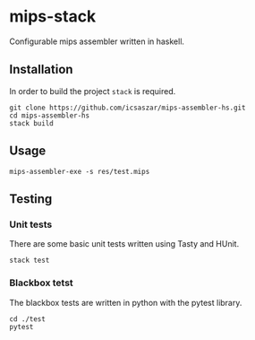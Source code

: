 # mips-stack

Configurable mips assembler written in haskell.

## Installation

In order to build the project `stack` is required.

```
git clone https://github.com/icsaszar/mips-assembler-hs.git
cd mips-assembler-hs
stack build
```

## Usage

```
mips-assembler-exe -s res/test.mips
```

## Testing

### Unit tests

There are some basic unit tests written using Tasty and HUnit.

```
stack test
```

### Blackbox tetst

The blackbox tests are written in python with the pytest library.

```
cd ./test
pytest
```
